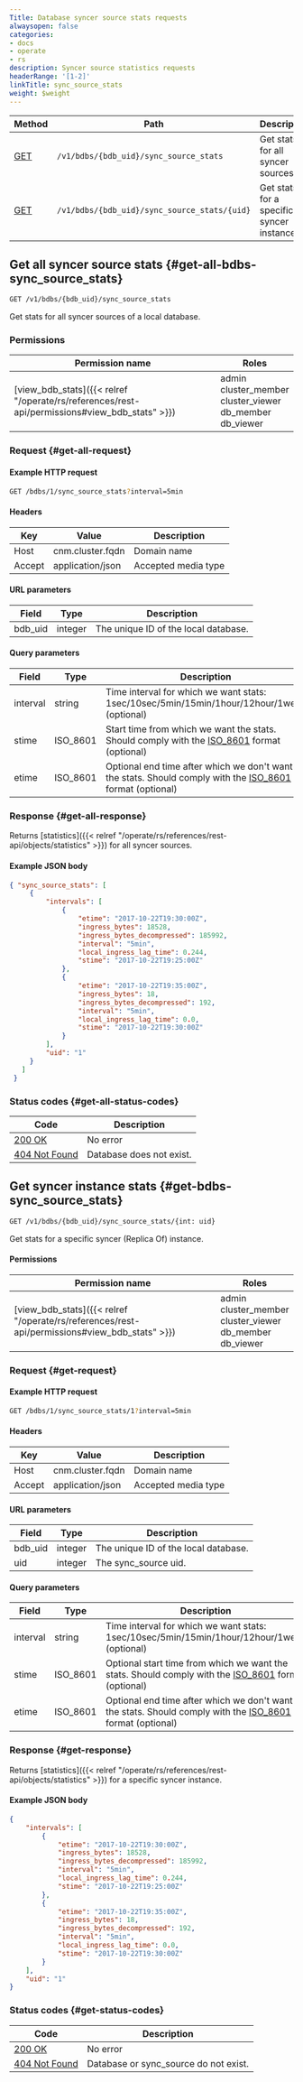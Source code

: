 ```yaml
---
Title: Database syncer source stats requests
alwaysopen: false
categories:
- docs
- operate
- rs
description: Syncer source statistics requests
headerRange: '[1-2]'
linkTitle: sync_source_stats
weight: $weight
---
```


| Method | Path | Description |
|--------|------|-------------|
| [GET](#get-all-bdbs-sync_source_stats) | `/v1/bdbs/{bdb_uid}/sync_source_stats` | Get stats for all syncer sources |
| [GET](#get-bdbs-sync_source_stats) | `/v1/bdbs/{bdb_uid}/sync_source_stats/{uid}` | Get stats for a specific syncer instance |

## Get all syncer source stats {#get-all-bdbs-sync_source_stats}

```sh
GET /v1/bdbs/{bdb_uid}/sync_source_stats
```

Get stats for all syncer sources of a local database.

### Permissions

| Permission name | Roles |
|-----------------|-------|
| [view_bdb_stats]({{< relref "/operate/rs/references/rest-api/permissions#view_bdb_stats" >}}) | admin<br />cluster_member<br />cluster_viewer<br />db_member<br />db_viewer |

### Request {#get-all-request}

#### Example HTTP request

```sh
GET /bdbs/1/sync_source_stats?interval=5min
```

#### Headers

| Key | Value | Description |
|-----|-------|-------------|
| Host | cnm.cluster.fqdn | Domain name |
| Accept | application/json | Accepted media type |

#### URL parameters

| Field | Type | Description |
|-------|------|-------------|
| bdb_uid | integer | The unique ID of the local database. |

#### Query parameters

| Field | Type | Description |
|-------|------|-------------|
| interval | string | Time interval for which we want stats: 1sec/10sec/5min/15min/1hour/12hour/1week (optional) |
| stime | ISO_8601 | Start time from which we want the stats. Should comply with the [ISO_8601](https://en.wikipedia.org/wiki/ISO_8601) format (optional) |
| etime | ISO_8601 | Optional end time after which we don't want the stats. Should comply with the [ISO_8601](https://en.wikipedia.org/wiki/ISO_8601) format (optional) |

### Response {#get-all-response}

Returns [statistics]({{< relref "/operate/rs/references/rest-api/objects/statistics" >}}) for all syncer sources.

#### Example JSON body

```json
{ "sync_source_stats": [
     {
         "intervals": [
             {
                 "etime": "2017-10-22T19:30:00Z",
                 "ingress_bytes": 18528,
                 "ingress_bytes_decompressed": 185992,
                 "interval": "5min",
                 "local_ingress_lag_time": 0.244,
                 "stime": "2017-10-22T19:25:00Z"
             },
             {
                 "etime": "2017-10-22T19:35:00Z",
                 "ingress_bytes": 18,
                 "ingress_bytes_decompressed": 192,
                 "interval": "5min",
                 "local_ingress_lag_time": 0.0,
                 "stime": "2017-10-22T19:30:00Z"
             }
         ],
         "uid": "1"
     }
   ]
 }
```

### Status codes {#get-all-status-codes}

| Code | Description |
|------|-------------|
| [200 OK](http://www.w3.org/Protocols/rfc2616/rfc2616-sec10.html#sec10.2.1) | No error |
| [404 Not Found](http://www.w3.org/Protocols/rfc2616/rfc2616-sec10.html#sec10.4.5) | Database does not exist. |

## Get syncer instance stats {#get-bdbs-sync_source_stats}

```sh
GET /v1/bdbs/{bdb_uid}/sync_source_stats/{int: uid}
```

Get stats for a specific syncer (Replica Of) instance.

#### Permissions

| Permission name | Roles |
|-----------------|-------|
| [view_bdb_stats]({{< relref "/operate/rs/references/rest-api/permissions#view_bdb_stats" >}}) | admin<br />cluster_member<br />cluster_viewer<br />db_member<br />db_viewer |

### Request {#get-request}

#### Example HTTP request

```sh
GET /bdbs/1/sync_source_stats/1?interval=5min
```

#### Headers

| Key | Value | Description |
|-----|-------|-------------|
| Host | cnm.cluster.fqdn | Domain name |
| Accept | application/json | Accepted media type |

#### URL parameters

| Field | Type | Description |
|-------|------|-------------|
| bdb_uid | integer | The unique ID of the local database. |
| uid | integer | The sync_source uid. |

#### Query parameters

| Field | Type | Description |
|-------|------|-------------|
| interval | string | Time interval for which we want stats: 1sec/10sec/5min/15min/1hour/12hour/1week (optional) |
| stime | ISO_8601 | Optional start time from which we want the stats. Should comply with the [ISO_8601](https://en.wikipedia.org/wiki/ISO_8601) format (optional) |
| etime | ISO_8601 | Optional end time after which we don't want the stats. Should comply with the [ISO_8601](https://en.wikipedia.org/wiki/ISO_8601) format (optional) |

### Response {#get-response}

Returns [statistics]({{< relref "/operate/rs/references/rest-api/objects/statistics" >}}) for a specific syncer instance.

#### Example JSON body

```json
{
    "intervals": [
        {
            "etime": "2017-10-22T19:30:00Z",
            "ingress_bytes": 18528,
            "ingress_bytes_decompressed": 185992,
            "interval": "5min",
            "local_ingress_lag_time": 0.244,
            "stime": "2017-10-22T19:25:00Z"
        },
        {
            "etime": "2017-10-22T19:35:00Z",
            "ingress_bytes": 18,
            "ingress_bytes_decompressed": 192,
            "interval": "5min",
            "local_ingress_lag_time": 0.0,
            "stime": "2017-10-22T19:30:00Z"
        }
    ],
    "uid": "1"
}
```

### Status codes {#get-status-codes}

| Code | Description |
|------|-------------|
| [200 OK](http://www.w3.org/Protocols/rfc2616/rfc2616-sec10.html#sec10.2.1) | No error |
| [404 Not Found](http://www.w3.org/Protocols/rfc2616/rfc2616-sec10.html#sec10.4.5) | Database or sync_source do not exist. |
